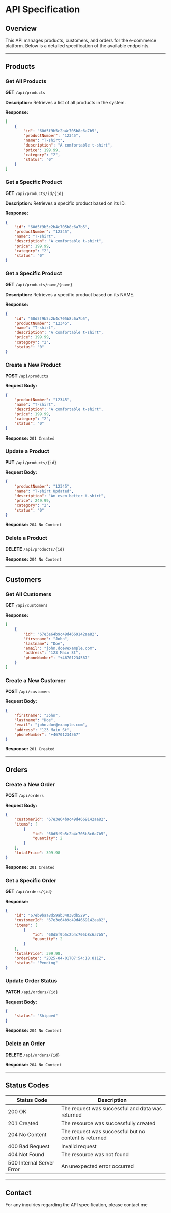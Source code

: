 # API Specification

## Overview
This API manages products, customers, and orders for the e-commerce platform. Below is a detailed specification of the available endpoints.

---

## Products

### Get All Products
**GET** `/api/products`

**Description:**
Retrieves a list of all products in the system.

**Response:**
```json
[
    {
        "id": "60d5f9b5c2b4c705b8c6a7b5",
        "productNumber": "12345",
        "name": "T-shirt",
        "description": "A comfortable t-shirt",
        "price": 199.99,
        "category": "2",
        "status": "0"
    }
]
```

### Get a Specific Product
**GET** `/api/products/id/{id}`

**Description:**
Retrieves a specific product based on its ID.

**Response:**
```json
{
    "id": "60d5f9b5c2b4c705b8c6a7b5",
    "productNumber": "12345",
    "name": "T-shirt",
    "description": "A comfortable t-shirt",
    "price": 199.99,
    "category": "2",
    "status": "0"
}
```

### Get a Specific Product
**GET** `/api/products/name/{name}`

**Description:**
Retrieves a specific product based on its NAME.

**Response:**
```json
{
    "id": "60d5f9b5c2b4c705b8c6a7b5",
    "productNumber": "12345",
    "name": "T-shirt",
    "description": "A comfortable t-shirt",
    "price": 199.99,
    "category": "2",
    "status": "0"
}
```

### Create a New Product
**POST** `/api/products`

**Request Body:**
```json
{
    "productNumber": "12345",
    "name": "T-shirt",
    "description": "A comfortable t-shirt",
    "price": 199.99,
    "category": "2",
    "status": "0"
}
```

**Response:** `201 Created`

### Update a Product
**PUT** `/api/products/{id}`

**Request Body:**
```json
{
    "productNumber": "12345",
    "name": "T-shirt Updated",
    "description": "An even better t-shirt",
    "price": 249.99,
    "category": "2",
    "status": "0"
}
```

**Response:** `204 No Content`

### Delete a Product
**DELETE** `/api/products/{id}`

**Response:** `204 No Content`

---

## Customers

### Get All Customers
**GET** `/api/customers`

**Response:**
```json
[
    {
        "id": "67e3e64b9c49d4669142aa82",
        "firstname": "John",
        "lastname": "Doe",
        "email": "john.doe@example.com",
        "address": "123 Main St",
        "phoneNumber": "+46701234567"
    }
]
```

### Create a New Customer
**POST** `/api/customers`

**Request Body:**
```json
{
    "firstname": "John",
    "lastname": "Doe",
    "email": "john.doe@example.com",
    "address": "123 Main St",
    "phoneNumber": "+46701234567"
}
```

**Response:** `201 Created`

---

## Orders

### Create a New Order
**POST** `/api/orders`

**Request Body:**
```json
{
    "customerId": "67e3e64b9c49d4669142aa82",
    "items": [
        {
            "id": "60d5f9b5c2b4c705b8c6a7b5",
            "quantity": 2
        }
    ],
    "totalPrice": 399.98
}
```

**Response:** `201 Created`

### Get a Specific Order
**GET** `/api/orders/{id}`

**Response:**
```json
{
    "id": "67eb9baa8d59ab34838db529",
    "customerId": "67e3e64b9c49d4669142aa82",
    "items": [
        {
            "id": "60d5f9b5c2b4c705b8c6a7b5",
            "quantity": 2
        }
    ],
    "totalPrice": 399.98,
    "orderDate": "2025-04-01T07:54:18.811Z",
    "status": "Pending"
}
```

### Update Order Status
**PATCH** `/api/orders/{id}`

**Request Body:**
```json
{
    "status": "Shipped"
}
```

**Response:** `204 No Content`

### Delete an Order
**DELETE** `/api/orders/{id}`

**Response:** `204 No Content`

---

## Status Codes
| Status Code | Description |
|------------|-------------|
| 200 OK | The request was successful and data was returned |
| 201 Created | The resource was successfully created |
| 204 No Content | The request was successful but no content is returned |
| 400 Bad Request | Invalid request |
| 404 Not Found | The resource was not found |
| 500 Internal Server Error | An unexpected error occurred |

---

## Contact
For any inquiries regarding the API specification, please contact me



